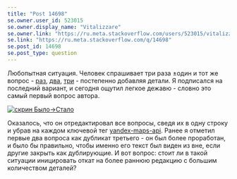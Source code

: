 ```yaml
---
title: "Post 14698"
se.owner.user_id: 523015
se.owner.display_name: "Vitalizzare"
se.owner.link: "https://ru.meta.stackoverflow.com/users/523015/vitalizzare"
se.link: "https://ru.meta.stackoverflow.com/q/14698"
se.post_id: 14698
se.post_type: question
---
```

<p>Любопытная ситуация. Человек спрашивает три раза ±один и тот же вопрос - <a href="https://ru.stackoverflow.com/q/1616778/523015">раз</a>, <a href="https://ru.stackoverflow.com/q/1616808/523015">два</a>, <a href="https://ru.stackoverflow.com/q/1616835/523015">три</a> - постепенно добавляя детали. Я подписался на последний вариант, и сегодня ощутил легкое дежавю - словно это самый первый вопрос автора.</p>
<p><a href="https://i.sstatic.net/2fS4LX3M.png" rel="nofollow noreferrer"><img src="https://i.sstatic.net/2fS4LX3M.png" alt="скрин Было-&gt;Стало" /></a></p>
<p>Оказалось, что он отредактировал все вопросы, сведя их в одну строку и убрав на каждом ключевой тег <a href="https://ru.stackoverflow.com/questions/tagged/yandex-maps-api" class="s-tag post-tag" title="показать вопросы с меткой [yandex-maps-api]" aria-label="показать вопросы с меткой [yandex-maps-api]" rel="tag" aria-labelledby="tag-yandex-maps-api-tooltip-container" data-tag-menu-origin="Unknown">yandex-maps-api</a>. Ранее я отметил первые два вопроса как дубликат третьего - он был более проработан, и было бы правильно, чтобы именно его текст был виден из вне, если другие закрыть как дублирующие. И вот вопрос: стоит ли в такой ситуации иницировать откат на более раннюю редакцию с большим количеством деталей?</p>
